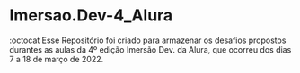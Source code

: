 # Imersao.Dev-4_Alura
:octocat Esse Repositório foi criado para armazenar os desafios propostos durantes as aulas da 4º edição Imersão Dev. da Alura, que ocorreu dos dias 7 a 18 de março de 2022. 
